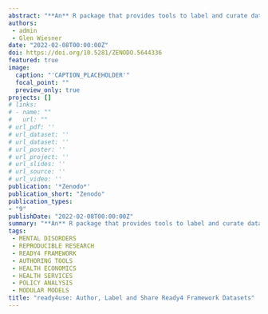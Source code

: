 ```yaml
---
abstract: "**An** R package that provides tools to label and curate datasets for use in open and modular mental health models developed with the ready4 framework."
authors:
 - admin
 - Glen Wiesner
date: "2022-02-08T00:00:00Z"
doi: https://doi.org/10.5281/ZENODO.5644336
featured: true
image:
  caption: "'CAPTION_PLACEHOLDER'"
  focal_point: ""
  preview_only: true
projects: []
# links:
# - name: ""
#   url: ""
# url_pdf: ''
# url_dataset: ''
# url_dataset: ''
# url_poster: ''
# url_project: ''
# url_slides: ''
# url_source: ''
# url_video: '' 
publication: '*Zenodo*'
publication_short: "Zenodo"
publication_types:
- "9"
publishDate: "2022-02-08T00:00:00Z"
summary: "**An** R package that provides tools to label and curate datasets for use in open and modular mental health models developed with the ready4 framework..."
tags:
 - MENTAL DISORDERS
 - REPRODUCIBLE RESEARCH
 - READY4 FRAMEWORK
 - AUTHORING TOOLS
 - HEALTH ECONOMICS
 - HEALTH SERVICES
 - POLICY ANALYSIS
 - MODULAR MODELS
title: "ready4use: Author, Label and Share Ready4 Framework Datasets"
---
```

